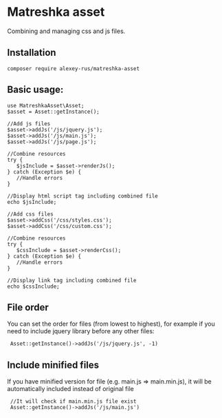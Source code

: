 # Matreshka asset
 Combining and managing css and js files. 
## Installation
~~~
composer require alexey-rus/matreshka-asset
~~~
## Basic usage:
 ~~~
use MatreshkaAsset\Asset;
$asset = Asset::getInstance();

//Add js files
$asset->addJs('/js/jquery.js');
$asset->addJs('/js/main.js');
$asset->addJs('/js/page.js');

//Combine resources
try {
    $jsInclude = $asset->renderJs();
} catch (Exception $e) {
    //Handle errors
}

//Display html script tag including combined file
echo $jsInclude; 

//Add css files
$asset->addCss('/css/styles.css');
$asset->addCss('/css/custom.css');

//Combine resources
try {
    $cssInclude = $asset->renderCss();
} catch (Exception $e) {
    //Handle errors
}

//Display link tag including combined file
echo $cssInclude;
~~~  
## File order
 You can set the order for files (from lowest to highest), for example if you need to include jquery library before any other files:
~~~
 Asset::getInstance()->addJs('/js/jquery.js', -1)
~~~
## Include minified files
If you have minified version for file (e.g. main.js => main.min.js), it will be automatically included instead of original file
~~~
 //It will check if main.min.js file exist
 Asset::getInstance()->addJs('/js/main.js') 
~~~